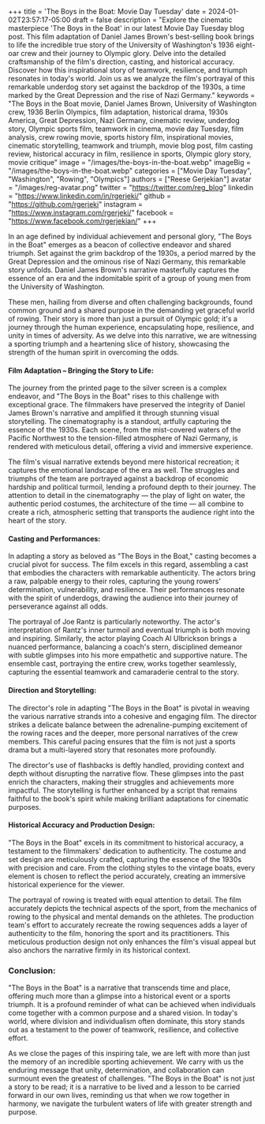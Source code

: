 +++
title = 'The Boys in the Boat: Movie Day Tuesday'
date = 2024-01-02T23:57:17-05:00
draft = false
description = "Explore the cinematic masterpiece 'The Boys in the Boat' in our latest Movie Day Tuesday blog post. This film adaptation of Daniel James Brown's best-selling book brings to life the incredible true story of the University of Washington's 1936 eight-oar crew and their journey to Olympic glory. Delve into the detailed craftsmanship of the film's direction, casting, and historical accuracy. Discover how this inspirational story of teamwork, resilience, and triumph resonates in today's world. Join us as we analyze the film's portrayal of this remarkable underdog story set against the backdrop of the 1930s, a time marked by the Great Depression and the rise of Nazi Germany."
keywords = "The Boys in the Boat movie, Daniel James Brown, University of Washington crew, 1936 Berlin Olympics, film adaptation, historical drama, 1930s America, Great Depression, Nazi Germany, cinematic review, underdog story, Olympic sports film, teamwork in cinema, movie day Tuesday, film analysis, crew rowing movie, sports history film, inspirational movies, cinematic storytelling, teamwork and triumph, movie blog post, film casting review, historical accuracy in film, resilience in sports, Olympic glory story, movie critique"
image = "/images/the-boys-in-the-boat.webp"
imageBig = "/images/the-boys-in-the-boat.webp"
categories = ["Movie Day Tuesday", "Washington", "Rowing", "Olympics"]
authors = ["Reese Gerjekian"]
avatar = "/images/reg-avatar.png"
twitter = "https://twitter.com/reg_blog"
linkedin = "https://www.linkedin.com/in/rgerjeki/"
github = "https://github.com/rgerjeki"
instagram = "https://www.instagram.com/rgerjeki/"
facebook = "https://www.facebook.com/rgerjekian/"
+++

In an age defined by individual achievement and personal glory, "The Boys in the Boat" emerges as a beacon of collective endeavor and shared triumph. Set against the grim backdrop of the 1930s, a period marred by the Great Depression and the ominous rise of Nazi Germany, this remarkable story unfolds. Daniel James Brown's narrative masterfully captures the essence of an era and the indomitable spirit of a group of young men from the University of Washington. 

These men, hailing from diverse and often challenging backgrounds, found common ground and a shared purpose in the demanding yet graceful world of rowing. Their story is more than just a pursuit of Olympic gold; it's a journey through the human experience, encapsulating hope, resilience, and unity in times of adversity. As we delve into this narrative, we are witnessing a sporting triumph and a heartening slice of history, showcasing the strength of the human spirit in overcoming the odds.

#### Film Adaptation – Bringing the Story to Life:
The journey from the printed page to the silver screen is a complex endeavor, and "The Boys in the Boat" rises to this challenge with exceptional grace. The filmmakers have preserved the integrity of Daniel James Brown's narrative and amplified it through stunning visual storytelling. The cinematography is a standout, artfully capturing the essence of the 1930s. Each scene, from the mist-covered waters of the Pacific Northwest to the tension-filled atmosphere of Nazi Germany, is rendered with meticulous detail, offering a vivid and immersive experience.

The film's visual narrative extends beyond mere historical recreation; it captures the emotional landscape of the era as well. The struggles and triumphs of the team are portrayed against a backdrop of economic hardship and political turmoil, lending a profound depth to their journey. The attention to detail in the cinematography — the play of light on water, the authentic period costumes, the architecture of the time — all combine to create a rich, atmospheric setting that transports the audience right into the heart of the story.

#### Casting and Performances:
In adapting a story as beloved as "The Boys in the Boat," casting becomes a crucial pivot for success. The film excels in this regard, assembling a cast that embodies the characters with remarkable authenticity. The actors bring a raw, palpable energy to their roles, capturing the young rowers' determination, vulnerability, and resilience. Their performances resonate with the spirit of underdogs, drawing the audience into their journey of perseverance against all odds.

The portrayal of Joe Rantz is particularly noteworthy. The actor's interpretation of Rantz's inner turmoil and eventual triumph is both moving and inspiring. Similarly, the actor playing Coach Al Ulbrickson brings a nuanced performance, balancing a coach's stern, disciplined demeanor with subtle glimpses into his more empathetic and supportive nature. The ensemble cast, portraying the entire crew, works together seamlessly, capturing the essential teamwork and camaraderie central to the story.

#### Direction and Storytelling:
The director's role in adapting "The Boys in the Boat" is pivotal in weaving the various narrative strands into a cohesive and engaging film. The director strikes a delicate balance between the adrenaline-pumping excitement of the rowing races and the deeper, more personal narratives of the crew members. This careful pacing ensures that the film is not just a sports drama but a multi-layered story that resonates more profoundly.

The director's use of flashbacks is deftly handled, providing context and depth without disrupting the narrative flow. These glimpses into the past enrich the characters, making their struggles and achievements more impactful. The storytelling is further enhanced by a script that remains faithful to the book's spirit while making brilliant adaptations for cinematic purposes.

#### Historical Accuracy and Production Design:
"The Boys in the Boat" excels in its commitment to historical accuracy, a testament to the filmmakers' dedication to authenticity. The costume and set design are meticulously crafted, capturing the essence of the 1930s with precision and care. From the clothing styles to the vintage boats, every element is chosen to reflect the period accurately, creating an immersive historical experience for the viewer.

The portrayal of rowing is treated with equal attention to detail. The film accurately depicts the technical aspects of the sport, from the mechanics of rowing to the physical and mental demands on the athletes. The production team's effort to accurately recreate the rowing sequences adds a layer of authenticity to the film, honoring the sport and its practitioners. This meticulous production design not only enhances the film's visual appeal but also anchors the narrative firmly in its historical context.

### Conclusion:
"The Boys in the Boat" is a narrative that transcends time and place, offering much more than a glimpse into a historical event or a sports triumph. It is a profound reminder of what can be achieved when individuals come together with a common purpose and a shared vision. In today's world, where division and individualism often dominate, this story stands out as a testament to the power of teamwork, resilience, and collective effort.

As we close the pages of this inspiring tale, we are left with more than just the memory of an incredible sporting achievement. We carry with us the enduring message that unity, determination, and collaboration can surmount even the greatest of challenges. "The Boys in the Boat" is not just a story to be read; it is a narrative to be lived and a lesson to be carried forward in our own lives, reminding us that when we row together in harmony, we navigate the turbulent waters of life with greater strength and purpose.
